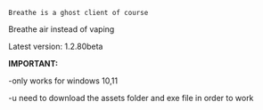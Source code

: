 ```Breathe is a ghost client of course```

Breathe air instead of vaping

Latest version: 1.2.80beta

**IMPORTANT:**

-only works for windows 10,11

-u need to download the assets folder and exe file in order to work
